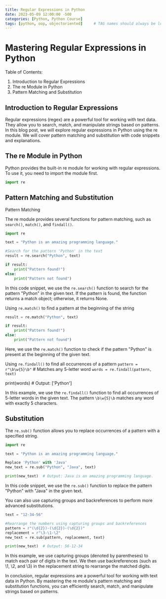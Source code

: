 ```yaml
---
title: Regular Expressions in Python
date: 2023-05-09 12:00:00 -500
categories: [Python, Python Course]
tags: [python, oop, objectoriented]     # TAG names should always be lowercase
---
```


# Mastering Regular Expressions in Python

Table of Contents:

1. Introduction to Regular Expressions
2. The re Module in Python
3. Pattern Matching and Substitution

## Introduction to Regular Expressions

Regular expressions (regex) are a powerful tool for working with text data. They allow you to search, match, and manipulate strings based on patterns. In this blog post, we will explore regular expressions in Python using the re module. We will cover pattern matching and substitution with code snippets and explanations.

## The re Module in Python

Python provides the built-in re module for working with regular expressions. To use it, you need to import the module first.

```python
import re
```
## Pattern Matching and Substitution

Pattern Matching

The re module provides several functions for pattern matching, such as `search()`, `match()`, and `findall()`.
```python
import re

text = "Python is an amazing programming language."

#Search for the pattern 'Python' in the text
result = re.search("Python", text)

if result:
    print("Pattern found!")
else:
    print("Pattern not found")
```
In this code snippet, we use the `re.search()` function to search for the pattern "Python" in the given text. If the pattern is found, the function returns a match object; otherwise, it returns None.

Using `re.match()` to find a pattern at the beginning of the string
```python
result = re.match("Python", text)

if result:
    print("Pattern found!")
else:
    print("Pattern not found")
```
Here, we use the `re.match()` function to check if the pattern "Python" is present at the beginning of the given text.

Using `re.findall()` to find all occurrences of a pattern
`pattern = r"\b\w{5}\b"`  # Matches any 5-letter word
`words = re.findall(pattern, text)`

print(words)  # Output: ['Python']

In this example, we use the `re.findall()` function to find all occurrences of 5-letter words in the given text. The pattern `\b\w{5}\b` matches any word with exactly 5 characters.

## Substitution

The `re.sub()` function allows you to replace occurrences of a pattern with a specified string.

```python
import re

text = "Python is an amazing programming language."

Replace 'Python' with 'Java'
new_text = re.sub("Python", "Java", text)

print(new_text)  # Output: Java is an amazing programming language.
```
In this code snippet, we use the `re.sub()` function to replace the pattern "Python" with "Java" in the given text.

You can also use capturing groups and backreferences to perform more advanced substitutions.

```python
text = "12-34-56"

#Rearrange the numbers using capturing groups and backreferences
pattern = r"(\d{2})-(\d{2})-(\d{2})"
replacement = r"\3-\1-\2"
new_text = re.sub(pattern, replacement, text)

print(new_text)  # Output: 56-12-34
```
In this example, we use capturing groups (denoted by parentheses) to match each pair of digits in the text. We then use backreferences (such as \1, \2, and \3) in the replacement string to rearrange the matched digits.

In conclusion, regular expressions are a powerful tool for working with text data in Python. By mastering the re module's pattern matching and substitution functions, you can efficiently search, match, and manipulate strings based on patterns.